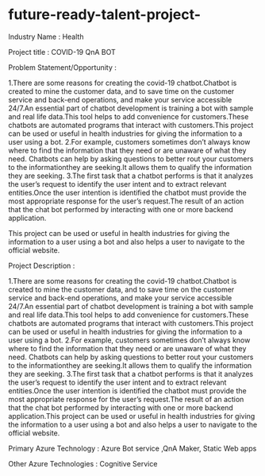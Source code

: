 # future-ready-talent-project-
Industry Name : 
Health 

Project title : 
COVID-19 QnA BOT 

Problem Statement/Opportunity : 

1.There are some reasons for creating the covid-19 chatbot.Chatbot is created to mine the customer data, and to save time on the customer service and back-end operations, and make your service accessible 24/7.An essential part of chatbot development is training a bot with sample and real life data.This tool helps to add convenience for customers.These chatbots are automated programs that interact with customers.This project can be used or useful in health industries for giving the information to a user using a bot. 
2.For example, customers sometimes don’t always know where to find the information that they need or are unaware of what they need. Chatbots can help by asking questions to better rout your customers to the informationthey are seeking.It allows them to qualify the information they are seeking.
3.The first task that a chatbot performs is that it analyzes the user’s request to identify the user intent and to extract relevant entities.Once the user intention is identified the chatbot must provide the  most appropriate response for the user’s request.The result of an action that the chat bot performed by interacting with one or more backend application.

This project can be used or useful in health industries for giving the information to a user using a bot and also helps a user to navigate to the official website.

Project Description : 

1.There are some reasons for creating the covid-19 chatbot.Chatbot is created to mine the customer data, and to save time on the customer service and back-end operations, and make your service accessible 24/7.An essential part of chatbot development is training a bot with sample and real life data.This tool helps to add convenience for customers.These chatbots are automated programs that interact with customers.This project can be used or useful in health industries for giving the information to a user using a bot. 
2.For example, customers sometimes don’t always know where to find the information that they need or are unaware of what they need. Chatbots can help by asking questions to better rout your customers to the informationthey are seeking.It allows them to qualify the information they are seeking.
3.The first task that a chatbot performs is that it analyzes the user’s request to identify the user intent and to extract relevant entities.Once the user intention is identified the chatbot must provide the  most appropriate response for the user’s request.The result of an action that the chat bot performed by interacting with one or more backend application.This project can be used or useful in health industries for giving the information to a user using a bot and also helps a user to navigate to the official website.

Primary Azure Technology :
Azure Bot service ,QnA Maker, Static Web apps 

Other Azure Technologies :
Cognitive Service
